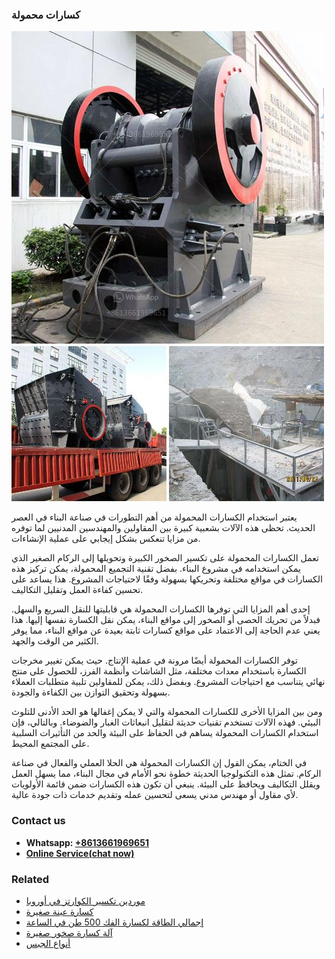 <h3>كسارات محمولة</h3><img src='1701852693.jpg' alt=''><p>يعتبر استخدام الكسارات المحمولة من أهم التطورات في صناعة البناء في العصر الحديث. تحظى هذه الآلات بشعبية كبيرة بين المقاولين والمهندسين المدنيين لما توفره من مزايا تنعكس بشكل إيجابي على عملية الإنشاءات.</p><p>تعمل الكسارات المحمولة على تكسير الصخور الكبيرة وتحويلها إلى الركام الصغير الذي يمكن استخدامه في مشروع البناء. بفضل تقنية التجميع المحمولة، يمكن تركيز هذه الكسارات في مواقع مختلفة وتحريكها بسهولة وفقًا لاحتياجات المشروع. هذا يساعد على تحسين كفاءة العمل وتقليل التكاليف.</p><p>إحدى أهم المزايا التي توفرها الكسارات المحمولة هي قابليتها للنقل السريع والسهل. فبدلاً من تحريك الحصى أو الصخور إلى مواقع البناء، يمكن نقل الكسارة نفسها إليها. هذا يعني عدم الحاجة إلى الاعتماد على مواقع كسارات ثابتة بعيدة عن مواقع البناء، مما يوفر الكثير من الوقت والجهد.</p><p>توفر الكسارات المحمولة أيضًا مرونة في عملية الإنتاج. حيث يمكن تغيير مخرجات الكسارة باستخدام معدات مختلفة، مثل الشاشات وأنظمة الفرز، للحصول على منتج نهائي يتناسب مع احتياجات المشروع. وبفضل ذلك، يمكن للمقاولين تلبية متطلبات العملاء بسهولة وتحقيق التوازن بين الكفاءة والجودة.</p><p>ومن بين المزايا الأخرى للكسارات المحمولة والتي لا يمكن إغفالها هو الحد الأدنى للتلوث البيئي. فهذه الآلات تستخدم تقنيات حديثة لتقليل انبعاثات الغبار والضوضاء. وبالتالي، فإن استخدام الكسارات المحمولة يساهم في الحفاظ على البيئة والحد من التأثيرات السلبية على المجتمع المحيط.</p><p>في الختام، يمكن القول إن الكسارات المحمولة هي الحلا العملي والفعال في صناعة الركام. تمثل هذه التكنولوجيا الحديثة خطوة نحو الأمام في مجال البناء، مما يسهل العمل ويقلل التكاليف ويحافظ على البيئة. ينبغي أن تكون هذه الكسارات ضمن قائمة الأولويات لأي مقاول أو مهندس مدني يسعى لتحسين عمله وتقديم خدمات ذات جودة عالية.</p><h3>Contact us</h3><ul><li><strong>Whatsapp:&nbsp;<a href="https://wa.me/8613661969651">+8613661969651</a></strong></li><li><a href="https://swt.shibang-china.com/?git&amp;zhl&amp;كسارات محمولة"><strong>Online Service(chat now)</strong></a></li></ul><h3>Related</h3><ul><li><a href='موردين تكسير الكوارتز في أوروبا.md'>موردين تكسير الكوارتز في أوروبا</a></li><li><a href='كسارة عينة صغيرة.md'>كسارة عينة صغيرة</a></li><li><a href='إجمالي الطاقة لكسارة الفك 500 طن في الساعة.md'>إجمالي الطاقة لكسارة الفك 500 طن في الساعة</a></li><li><a href='آلة كسارة صخور صغيرة.md'>آلة كسارة صخور صغيرة</a></li><li><a href='أنواع الجبس.md'>أنواع الجبس</a></li></ul>